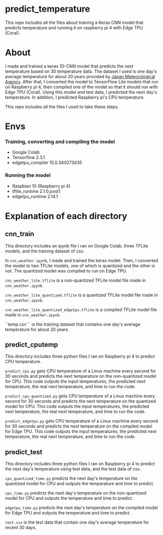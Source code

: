 # predict_temperature
This repo includes all the files about training a Keras CNN model that predicts temperature and running it on raspberry pi 4 with Edge TPU (Coral).

# About
I made and trained a keras 1D-CNN model that predicts the next temperature based on 30 temperature data.
The dataset I used is one day's average temperature for about 20 years provided by [Japan Meteorological Agency](https://www.data.jma.go.jp/obd/stats/etrn/index.php).
After that, I converted the model to TensorFlow Lite models that run on Raspberry pi 4, then compiled one of the model 
so that it should run with Edge TPU (Coral).
Using this model and test data, I predicted the next day's temperature.
In addition, I predicted Raspberry pi's CPU temperature.

This repo includes all the files I used to take these steps.

# Envs
### Training, converting and compiling the model
- Google Colab
- Tensorflow 2.3.1
- edgetpu_compiler 15.0.340273435

### Running the model
- Raspbian 10 (Raspberry pi 4)
- tflite_runtime 2.1.0.post1
- edgetpu_runtime 2.14.1

# Explanation of each directory

## cnn_train
This directory includes an ipynb file I ran on Google Colab, three TFLite models, and the training dataset of csv.

In ```cnn_weather.ipynb```, I made and trained the keras model. Then, I converted the model to two TFLite models,
one of which is quantized and the other is not. The quantized model was compiled to run on Edge TPU.

```cnn_weather_lite.tflite``` is a non-quantized TFLite model file made in ```cnn_weather.ipynb```.

```cnn_weather_lite_quantized.tflite``` is a quantized TFLite model file made in ```cnn_weather.ipynb```.

```cnn_weather_lite_quantized_edgetpu.tflite``` is a compiled TFLite model file made in ```cnn_weather.ipynb```.

``temp.csv``` is the training dataset that contains one day's average temperature for about 20 years.

## predict_cputemp
This directory includes three python files I ran on Raspberry pi 4 to predict CPU temperature.

```predict_cpu.py``` gets CPU temperature of a Linux machine every second for 30 seconds and predicts the next temperature
on the non-quantized model for CPU.
This code outputs the input temperatures, the predicted next temperature, the real next temperature, and time to run the code.

```predict_cpu_quantized.py``` gets CPU temperature of a Linux machine every second for 30 seconds and predicts the next temperature
on the quantized model for CPU.
This code outputs the input temperatures, the predicted next temperature, the real next temperature, and time to run the code.


```predict_edgetpu.py``` gets CPU temperature of a Linux machine every second for 30 seconds and predicts the next temperature
on the compiled model for Edge TPU.
This code outputs the input temperatures, the predicted next temperature, the real next temperature, and time to run the code.

## predict_test
This directory includes three python files I ran on Raspberry pi 4 to predict the next day's temperature
using test data, and the test data of csv.

```cpu_quantized_time.py``` predicts the next day's temperature on the quantized model for CPU and outputs the temperature
and time to predict.

```cpu_time.py``` predicts the next day's temperature on the non-quantized model for CPU and outputs the temperature
and time to predict.

```edgetpu_time.py``` predicts the next day's temperature on the compiled model for Edge TPU and outputs the temperature
and time to predict.

```test.csv``` is the test data that contain one day's average temperature for recent 30 days.
